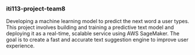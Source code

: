 ### iti113-project-team8

Developing a machine learning model to predict the next word a user types. 
This project involves building and training a predictive text model and deploying it as a real-time, scalable service using AWS SageMaker. 
The goal is to create a fast and accurate text suggestion engine to improve user experience.
